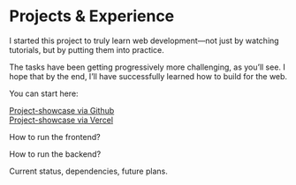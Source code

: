 # Projects & Experience

I started this project to truly learn web development—not just by watching tutorials, but by putting them into practice.

The tasks have been getting progressively more challenging, as you’ll see. I hope that by the end, I’ll have successfully learned how to build for the web.

You can start here:

[Project-showcase via Github](https://nagraggini.github.io/Project-showcase/index.htm)  
[Project-showcase via Vercel](https://project-showcase-nagraggini.vercel.app)

How to run the frontend?

How to run the backend?

Current status, dependencies, future plans.
